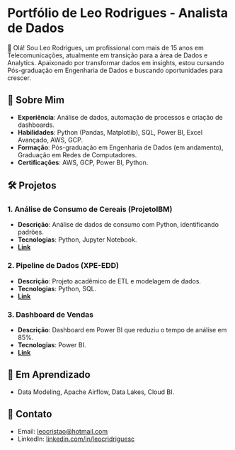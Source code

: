 
# Portfólio de Leo Rodrigues - Analista de Dados

👋 Olá! Sou Leo Rodrigues, um profissional com mais de 15 anos em Telecomunicações, atualmente em transição para a área de Dados e Analytics. Apaixonado por transformar dados em insights, estou cursando Pós-graduação em Engenharia de Dados e buscando oportunidades para crescer.

## 🚀 Sobre Mim
- **Experiência**: Análise de dados, automação de processos e criação de dashboards.
- **Habilidades**: Python (Pandas, Matplotlib), SQL, Power BI, Excel Avançado, AWS, GCP.
- **Formação**: Pós-graduação em Engenharia de Dados (em andamento), Graduação em Redes de Computadores.
- **Certificações**: AWS, GCP, Power BI, Python.

## 🛠️ Projetos
### 1. Análise de Consumo de Cereais (ProjetoIBM)
- **Descrição**: Análise de dados de consumo com Python, identificando padrões.
- **Tecnologias**: Python, Jupyter Notebook.
- **[Link](notebooks/cereal_analysis.ipynb)**

### 2. Pipeline de Dados (XPE-EDD)
- **Descrição**: Projeto acadêmico de ETL e modelagem de dados.
- **Tecnologias**: Python, SQL.
- **[Link](projects/XPE-EDD/pipeline.ipynb)**

### 3. Dashboard de Vendas
- **Descrição**: Dashboard em Power BI que reduziu o tempo de análise em 85%.
- **Tecnologias**: Power BI.
- **[Link](projects/Dashboard-Vendas/dashboard.pbix)**

## 🌱 Em Aprendizado
- Data Modeling, Apache Airflow, Data Lakes, Cloud BI.

## 💬 Contato
- Email: leocristao@hotmail.com
- LinkedIn: [linkedin.com/in/leocridriguesc](https://linkedin.com/in/leocridriguesc)

</p>
